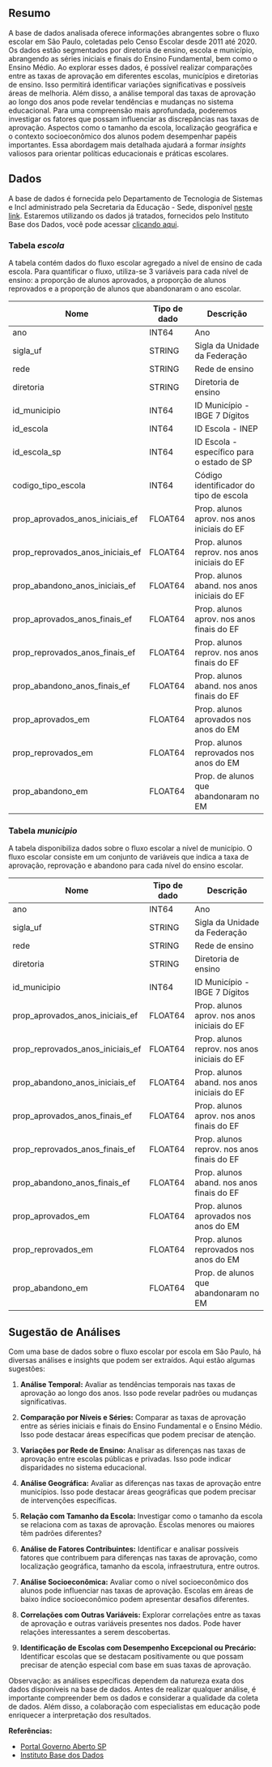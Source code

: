 ## Resumo

A base de dados analisada oferece informações abrangentes sobre o fluxo escolar em São Paulo, coletadas pelo Censo Escolar desde 2011 até 2020. Os dados estão segmentados por diretoria de ensino, escola e município, abrangendo as séries iniciais e finais do Ensino Fundamental, bem como o Ensino Médio. Ao explorar esses dados, é possível realizar comparações entre as taxas de aprovação em diferentes escolas, municípios e diretorias de ensino. Isso permitirá identificar variações significativas e possíveis áreas de melhoria. Além disso, a análise temporal das taxas de aprovação ao longo dos anos pode revelar tendências e mudanças no sistema educacional. Para uma compreensão mais aprofundada, poderemos investigar os fatores que possam influenciar as discrepâncias nas taxas de aprovação. Aspectos como o tamanho da escola, localização geográfica e o contexto socioeconômico dos alunos podem desempenhar papéis importantes. Essa abordagem mais detalhada ajudará a formar *insights* valiosos para orientar políticas educacionais e práticas escolares.

## Dados
A base de dados é fornecida pelo Departamento de Tecnologia de Sistemas e Incl administrado pela Secretaria da Educação - Sede, disponível [neste link](http://catalogo.governoaberto.sp.gov.br/dataset/fluxo-escolar-por-escola). Estaremos utilizando os dados já tratados, fornecidos pelo Instituto Base dos Dados, você pode acessar [clicando aqui](https://basedosdados.org/dataset/6afcbdcb-5f30-477c-bd0f-c6a002e464df?table=f50c5690-2450-4975-9c6a-b42882a8e8e4).

### Tabela *escola*
A tabela contém dados do fluxo escolar agregado a nível de ensino de cada escola. Para quantificar o fluxo, utiliza-se 3 variáveis para cada nível de ensino: a proporção de alunos aprovados, a proporção de alunos reprovados e a proporção de alunos que abandonaram o ano escolar.

| Nome                              | Tipo de dado | Descrição                                       |
| --------------------------------- | ------------ | ----------------------------------------------- |
| ano                               | INT64        | Ano                                             |
| sigla\_uf                         | STRING       | Sigla da Unidade da Federação                   |
| rede                              | STRING       | Rede de ensino                                  |
| diretoria                         | STRING       | Diretoria de ensino                             |
| id\_municipio                     | INT64        | ID Município - IBGE 7 Dígitos                  |
| id\_escola                        | INT64        | ID Escola - INEP                                |
| id\_escola\_sp                    | INT64        | ID Escola - específico para o estado de SP      |
| codigo\_tipo\_escola              | INT64        | Código identificador do tipo de escola         |
| prop\_aprovados\_anos\_iniciais\_ef | FLOAT64    | Prop. alunos aprov. nos anos iniciais do EF    |
| prop\_reprovados\_anos\_iniciais\_ef | FLOAT64    | Prop. alunos reprov. nos anos iniciais do EF   |
| prop\_abandono\_anos\_iniciais\_ef   | FLOAT64  | Prop. alunos aband. nos anos iniciais do EF    |
| prop\_aprovados\_anos\_finais\_ef    | FLOAT64  | Prop. alunos aprov. nos anos finais do EF      |
| prop\_reprovados\_anos\_finais\_ef   | FLOAT64  | Prop. alunos reprov. nos anos finais do EF     |
| prop\_abandono\_anos\_finais\_ef     | FLOAT64  | Prop. alunos aband. nos anos finais do EF     |
| prop\_aprovados\_em                  | FLOAT64  | Prop. alunos aprovados nos anos do EM         |
| prop\_reprovados\_em                 | FLOAT64  | Prop. alunos reprovados nos anos do EM        |
| prop\_abandono\_em                   | FLOAT64  | Prop. de alunos que abandonaram no EM        |


### Tabela *municipio*
A tabela disponibiliza dados sobre o fluxo escolar a nível de município. O fluxo escolar consiste em um conjunto de variáveis que indica a taxa de aprovação, reprovação e abandono para cada nível do ensino escolar.

| Nome                              | Tipo de dado | Descrição                                       |
| --------------------------------- | ------------ | ----------------------------------------------- |
| ano                               | INT64        | Ano                                             |
| sigla\_uf                         | STRING       | Sigla da Unidade da Federação                   |
| rede                              | STRING       | Rede de ensino                                  |
| diretoria                         | STRING       | Diretoria de ensino                             |
| id\_municipio                     | INT64        | ID Município - IBGE 7 Dígitos                  |
| prop\_aprovados\_anos\_iniciais\_ef | FLOAT64    | Prop. alunos aprov. nos anos iniciais do EF    |
| prop\_reprovados\_anos\_iniciais\_ef | FLOAT64    | Prop. alunos reprov. nos anos iniciais do EF   |
| prop\_abandono\_anos\_iniciais\_ef   | FLOAT64  | Prop. alunos aband. nos anos iniciais do EF    |
| prop\_aprovados\_anos\_finais\_ef    | FLOAT64  | Prop. alunos aprov. nos anos finais do EF      |
| prop\_reprovados\_anos\_finais\_ef   | FLOAT64  | Prop. alunos reprov. nos anos finais do EF     |
| prop\_abandono\_anos\_finais\_ef     | FLOAT64  | Prop. alunos aband. nos anos finais do EF     |
| prop\_aprovados\_em                  | FLOAT64  | Prop. alunos aprovados nos anos do EM         |
| prop\_reprovados\_em                 | FLOAT64  | Prop. alunos reprovados nos anos do EM        |
| prop\_abandono\_em                   | FLOAT64  | Prop. de alunos que abandonaram no EM        |


## Sugestão de Análises
Com uma base de dados sobre o fluxo escolar por escola em São Paulo, há diversas análises e insights que podem ser extraídos. Aqui estão algumas sugestões:

1. **Análise Temporal:**
   Avaliar as tendências temporais nas taxas de aprovação ao longo dos anos. Isso pode revelar padrões ou mudanças significativas.

2. **Comparação por Níveis e Séries:**
   Comparar as taxas de aprovação entre as séries iniciais e finais do Ensino Fundamental e o Ensino Médio. Isso pode destacar áreas específicas que podem precisar de atenção.

3. **Variações por Rede de Ensino:**
   Analisar as diferenças nas taxas de aprovação entre escolas públicas e privadas. Isso pode indicar disparidades no sistema educacional.

4. **Análise Geográfica:**
   Avaliar as diferenças nas taxas de aprovação entre municípios. Isso pode destacar áreas geográficas que podem precisar de intervenções específicas.

5. **Relação com Tamanho da Escola:**
   Investigar como o tamanho da escola se relaciona com as taxas de aprovação. Escolas menores ou maiores têm padrões diferentes?

6. **Análise de Fatores Contribuintes:**
   Identificar e analisar possíveis fatores que contribuem para diferenças nas taxas de aprovação, como localização geográfica, tamanho da escola, infraestrutura, entre outros.

7. **Análise Socioeconômica:**
   Avaliar como o nível socioeconômico dos alunos pode influenciar nas taxas de aprovação. Escolas em áreas de baixo índice socioeconômico podem apresentar desafios diferentes.

8. **Correlações com Outras Variáveis:**
   Explorar correlações entre as taxas de aprovação e outras variáveis presentes nos dados. Pode haver relações interessantes a serem descobertas.

9. **Identificação de Escolas com Desempenho Excepcional ou Precário:**
   Identificar escolas que se destacam positivamente ou que possam precisar de atenção especial com base em suas taxas de aprovação.

Observação: as análises específicas dependem da natureza exata dos dados disponíveis na base de dados. Antes de realizar qualquer análise, é importante compreender bem os dados e considerar a qualidade da coleta de dados. Além disso, a colaboração com especialistas em educação pode enriquecer a interpretação dos resultados.

**Referências:**
- [Portal Governo Aberto SP](http://catalogo.governoaberto.sp.gov.br/dataset/fluxo-escolar-por-escola)
- [Instituto Base dos Dados](https://basedosdados.org/dataset/6afcbdcb-5f30-477c-bd0f-c6a002e464df?table=f50c5690-2450-4975-9c6a-b42882a8e8e4)
